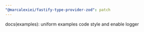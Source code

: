 ```yaml
---
"@marcalexiei/fastify-type-provider-zod": patch
---
```


docs(examples): uniform examples code style and enable logger
